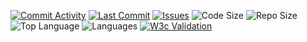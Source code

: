 [![Commit Activity](https://img.shields.io/github/commit-activity/m/vitruvius21/mydaysofcode?style=plastic)](https://github.com/Vitruvius21/mydaysofcode/graphs/commit-activity)
[![Last Commit](https://img.shields.io/github/last-commit/vitruvius21/mydaysofcode?style=plastic)](https://github.com/Vitruvius21/mydaysofcode/graphs/commit-activity)
[![Issues](https://img.shields.io/github/issues/vitruvius21/mydaysofcode?style=plastic)](https://github.com/Vitruvius21/mydaysofcode/issues)
![Code Size](https://img.shields.io/github/repo-size/vitruvius21/mydaysofcode?style=plastic)
![Repo Size](https://img.shields.io/github/languages/code-size/vitruvius21/mydaysofcode?style=plastic)
![Top Language](https://img.shields.io/github/languages/top/vitruvius21/mydaysofcode?style=plastic)
![Languages](https://img.shields.io/github/languages/count/vitruvius21/mydaysofcode?color=blueviolet&style=plastic)
[![W3c Validation](https://img.shields.io/w3c-validation/html?preset=HTML%2C%20SVG%201.1%2C%20MathML%203.0&style=plastic&targetUrl=https%3A%2F%2Fvitruvius21.github.io%2Fmydaysofcode%2F)](https://validator.w3.org/nu/?doc=https%3A%2F%2Fvitruvius21.github.io%2Fmydaysofcode%2F)
